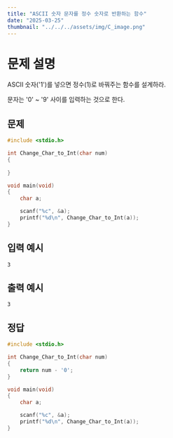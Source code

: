 ```yaml
---
title: "ASCII 숫자 문자를 정수 숫자로 반환하는 함수" 
date: "2025-03-25"
thumbnail: "../../../assets/img/C_image.png"
---
```


# 문제 설명
ASCII 숫자('1')를 넣으면 정수(1)로 바꿔주는 함수를 설계하라.

문자는 '0' ~ '9' 사이를 입력하는 것으로 한다.
## 문제
```c
#include <stdio.h>

int Change_Char_to_Int(char num)
{
	
}

void main(void)
{
	char a;

	scanf("%c", &a);
	printf("%d\n", Change_Char_to_Int(a));
}
```

## 입력 예시
```
3
```

## 출력 예시
```
3
```

## 정답
```c
#include <stdio.h>

int Change_Char_to_Int(char num)
{
	return num - '0';
}

void main(void)
{
	char a;

	scanf("%c", &a);
	printf("%d\n", Change_Char_to_Int(a));
}
```

